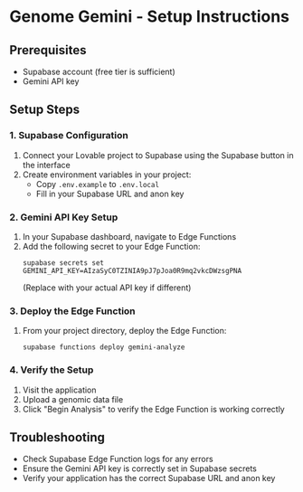 
# Genome Gemini - Setup Instructions

## Prerequisites
- Supabase account (free tier is sufficient)
- Gemini API key

## Setup Steps

### 1. Supabase Configuration
1. Connect your Lovable project to Supabase using the Supabase button in the interface
2. Create environment variables in your project:
   - Copy `.env.example` to `.env.local`
   - Fill in your Supabase URL and anon key

### 2. Gemini API Key Setup
1. In your Supabase dashboard, navigate to Edge Functions
2. Add the following secret to your Edge Function:
   ```
   supabase secrets set GEMINI_API_KEY=AIzaSyC0TZINIA9pJ7pJoa0R9mq2vkcDWzsgPNA
   ```
   (Replace with your actual API key if different)

### 3. Deploy the Edge Function
1. From your project directory, deploy the Edge Function:
   ```
   supabase functions deploy gemini-analyze
   ```

### 4. Verify the Setup
1. Visit the application
2. Upload a genomic data file
3. Click "Begin Analysis" to verify the Edge Function is working correctly

## Troubleshooting
- Check Supabase Edge Function logs for any errors
- Ensure the Gemini API key is correctly set in Supabase secrets
- Verify your application has the correct Supabase URL and anon key
